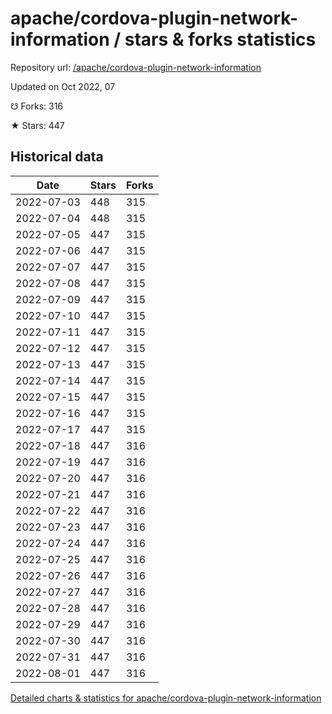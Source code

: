 # apache/cordova-plugin-network-information / stars & forks statistics

Repository url: [/apache/cordova-plugin-network-information](https://github.com/apache/cordova-plugin-network-information)

Updated on Oct 2022, 07

☋ Forks: 316

★ Stars: 447

## Historical data
| Date | Stars | Forks |
|------|-------|-------|
| 2022-07-03 | 448 | 315 | 
| 2022-07-04 | 448 | 315 | 
| 2022-07-05 | 447 | 315 | 
| 2022-07-06 | 447 | 315 | 
| 2022-07-07 | 447 | 315 | 
| 2022-07-08 | 447 | 315 | 
| 2022-07-09 | 447 | 315 | 
| 2022-07-10 | 447 | 315 | 
| 2022-07-11 | 447 | 315 | 
| 2022-07-12 | 447 | 315 | 
| 2022-07-13 | 447 | 315 | 
| 2022-07-14 | 447 | 315 | 
| 2022-07-15 | 447 | 315 | 
| 2022-07-16 | 447 | 315 | 
| 2022-07-17 | 447 | 315 | 
| 2022-07-18 | 447 | 316 | 
| 2022-07-19 | 447 | 316 | 
| 2022-07-20 | 447 | 316 | 
| 2022-07-21 | 447 | 316 | 
| 2022-07-22 | 447 | 316 | 
| 2022-07-23 | 447 | 316 | 
| 2022-07-24 | 447 | 316 | 
| 2022-07-25 | 447 | 316 | 
| 2022-07-26 | 447 | 316 | 
| 2022-07-27 | 447 | 316 | 
| 2022-07-28 | 447 | 316 | 
| 2022-07-29 | 447 | 316 | 
| 2022-07-30 | 447 | 316 | 
| 2022-07-31 | 447 | 316 | 
| 2022-08-01 | 447 | 316 | 


[Detailed charts & statistics for apache/cordova-plugin-network-information](https://reviewgithub.com/rep/apache/cordova-plugin-network-information)
